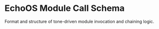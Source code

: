 # EchoOS Module Call Schema

Format and structure of tone-driven module invocation and chaining logic.